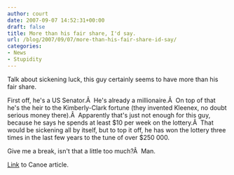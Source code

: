 ```yaml
---
author: court
date: 2007-09-07 14:52:31+00:00
draft: false
title: More than his fair share, I'd say.
url: /blog/2007/09/07/more-than-his-fair-share-id-say/
categories:
- News
- Stupidity
---
```


Talk about sickening luck, this guy certainly seems to have more than his fair share.

First off, he's a US Senator.Â  He's already a millionaire.Â  On top of that he's the heir to the Kimberly-Clark fortune (they invented Kleenex, no doubt serious money there).Â  Apparently that's just not enough for this guy, because he says he spends at least $10 per week on the lottery.Â  That would be sickening all by itself, but to top it off, he has won the lottery three times in the last few years to the tune of over $250 000.

Give me a break, isn't that a little too much?Â  Man.

[Link](http://cnews.canoe.ca/CNEWS/WeirdNews/2007/09/07/4477072-ap.html) to Canoe article.
